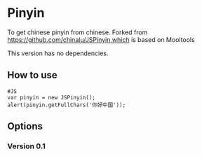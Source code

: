 Pinyin
=========
To get chinese pinyin from chinese. Forked from https://github.com/chinalu/JSPinyin,which is based on Mooltools


This version has no dependencies.

How to use
----------

	#JS
	var pinyin = new JSPinyin();
	alert(pinyin.getFullChars('你好中国'));

Options
-------

### Version 0.1


